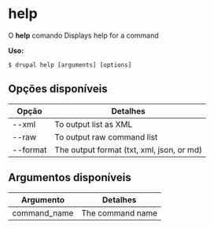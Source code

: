 # help
O **help** comando Displays help for a command

**Uso:**
```
$ drupal help [arguments] [options] 
```

## Opções disponíveis
Opção | Detalhes
-------|-------------
--xml | To output list as XML
--raw | To output raw command list
--format | The output format (txt, xml, json, or md)

## Argumentos disponíveis
Argumento | Detalhes
---------|-------------
command_name | The command name
